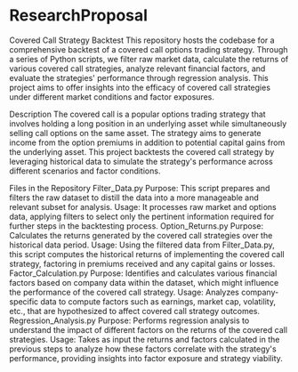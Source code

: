# ResearchProposal

Covered Call Strategy Backtest
This repository hosts the codebase for a comprehensive backtest of a covered call options trading strategy. Through a series of Python scripts, we filter raw market data, calculate the returns of various covered call strategies, analyze relevant financial factors, and evaluate the strategies' performance through regression analysis. This project aims to offer insights into the efficacy of covered call strategies under different market conditions and factor exposures.

Description
The covered call is a popular options trading strategy that involves holding a long position in an underlying asset while simultaneously selling call options on the same asset. The strategy aims to generate income from the option premiums in addition to potential capital gains from the underlying asset. This project backtests the covered call strategy by leveraging historical data to simulate the strategy's performance across different scenarios and factor conditions.

Files in the Repository
Filter_Data.py
Purpose: This script prepares and filters the raw dataset to distill the data into a more manageable and relevant subset for analysis.
Usage: It processes raw market and options data, applying filters to select only the pertinent information required for further steps in the backtesting process.
Option_Returns.py
Purpose: Calculates the returns generated by the covered call strategies over the historical data period.
Usage: Using the filtered data from Filter_Data.py, this script computes the historical returns of implementing the covered call strategy, factoring in premiums received and any capital gains or losses.
Factor_Calculation.py
Purpose: Identifies and calculates various financial factors based on company data within the dataset, which might influence the performance of the covered call strategy.
Usage: Analyzes company-specific data to compute factors such as earnings, market cap, volatility, etc., that are hypothesized to affect covered call strategy outcomes.
Regression_Analysis.py
Purpose: Performs regression analysis to understand the impact of different factors on the returns of the covered call strategies.
Usage: Takes as input the returns and factors calculated in the previous steps to analyze how these factors correlate with the strategy's performance, providing insights into factor exposure and strategy viability.
